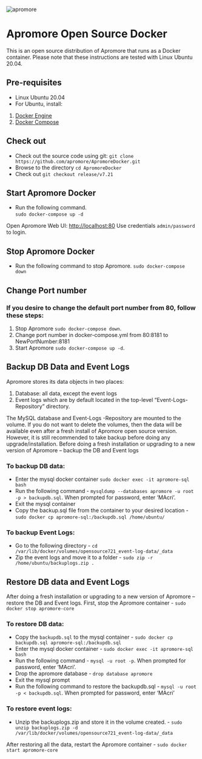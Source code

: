 ![apromore](https://apromore.org/wp-content/uploads/2021/08/Apromore-banner_red.png "apromore")

# Apromore Open Source Docker
This is an open source distribution of Apromore that runs as a Docker container. 
Please note that these instructions are tested with Linux Ubuntu 20.04. 

## Pre-requisites
- Linux Ubuntu 20.04
- For Ubuntu, install:
1. [Docker Engine](https://docs.docker.com/engine/install/ubuntu/)
2. [Docker Compose](https://docs.docker.com/compose/install/)

## Check out
* Check out the source code using git: `git clone https://github.com/apromore/ApromoreDocker.git`
* Browse to the directory `cd ApromoreDocker`
* Check out `git checkout release/v7.21`

## Start Apromore Docker
- Run the following command.  
 `sudo docker-compose up -d`

Open Apromore Web UI: [http://localhost:80](http://localhost:80)
Use credentials `admin/password` to login.

## Stop Apromore Docker
- Run the following command to stop Apromore.
`sudo docker-compose down`

## Change Port number
### If you desire to change the default port number from 80, follow these steps:
1. Stop Apromore `sudo docker-compose down`.
2. Change port number in docker-compose.yml from 80:8181 to NewPortNumber:8181
3. Start Apromore `sudo docker-compose up -d`.


## Backup DB Data and Event Logs
Apromore stores its data objects in two places:
1. Database: all data, except the event logs
2. Event logs which are by default located in the top-level “Event-Logs-Repository” directory.

The MySQL database and Event-Logs -Repository are mounted to the volume. If you do not want to delete the volumes, then the data will be available even after a fresh install of Apromore open source version. However, it is still recommended to take backup before doing any upgrade/installation.
Before doing a fresh installation or upgrading to a new version of Apromore – backup the DB and Event logs

### To backup DB data:
* Enter the mysql docker container `sudo docker exec -it apromore-sql bash`
* Run the following command - `mysqldump --databases apromore -u root -p > backupdb.sql`. When prompted for password, enter ‘MAcri’.
* Exit the mysql container
* Copy the backup.sql file from the container to your desired location - `sudo docker cp apromore-sql:/backupdb.sql /home/ubuntu/`

### To backup Event Logs:
* Go to the following directory - `cd /var/lib/docker/volumes/opensource721_event-log-data/_data`
* Zip the event logs and move it to a folder - `sudo zip -r /home/ubuntu/backuplogs.zip .`

## Restore DB data and Event Logs
After doing a fresh installation or upgrading to a new version of Apromore – restore the DB and Event logs. First, stop the Apromore container - `sudo docker stop apromore-core`

### To restore DB data:
* Copy the `backupdb.sql` to the mysql container - `sudo docker cp backupdb.sql apromore-sql:/backupdb.sql`
* Enter the mysql docker container - `sudo docker exec -it apromore-sql bash`
* Run the following command - `mysql -u root -p`. When prompted for password, enter ‘MAcri’.
* Drop the apromore database - `drop database apromore`
* Exit the mysql prompt
* Run the following command to restore the backupdb.sql - `mysql -u root -p < backupdb.sql`.  When prompted for password, enter ‘MAcri’

### To restore event logs: 
* Unzip the backuplogs.zip and store it in the volume created. - `sudo unzip backuplogs.zip -d /var/lib/docker/volumes/opensource721_event-log-data/_data`

After restoring all the data, restart the Apromore container - `sudo docker start apromore-core`
